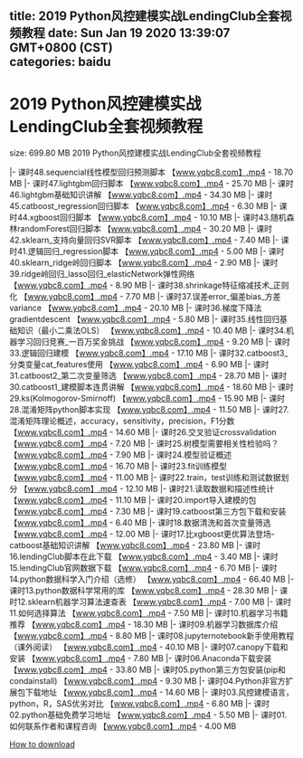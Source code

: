 
title: 2019 Python风控建模实战LendingClub全套视频教程
date: Sun Jan 19 2020 13:39:07 GMT+0800 (CST)    
categories: baidu
---

# 2019 Python风控建模实战LendingClub全套视频教程
size: 699.80 MB
 2019 Python风控建模实战LendingClub全套视频教程
 
|- 课时48.sequencial线性模型回归预测脚本 【www.yqbc8.com】.mp4 - 18.70 MB
|- 课时47.lightgbm回归脚本 【www.yqbc8.com】.mp4 - 25.70 MB
|- 课时46.lightgbm基础知识讲解 【www.yqbc8.com】.mp4 - 34.30 MB
|- 课时45.catboost_regression回归脚本 【www.yqbc8.com】.mp4 - 6.30 MB
|- 课时44.xgboost回归脚本 【www.yqbc8.com】.mp4 - 10.10 MB
|- 课时43.随机森林randomForest回归脚本 【www.yqbc8.com】.mp4 - 30.20 MB
|- 课时42.sklearn_支持向量回归SVR脚本 【www.yqbc8.com】.mp4 - 7.40 MB
|- 课时41.逻辑回归_regression脚本 【www.yqbc8.com】.mp4 - 5.00 MB
|- 课时40.sklearn_ridge岭回归脚本 【www.yqbc8.com】.mp4 - 2.90 MB
|- 课时39.ridge岭回归_lasso回归_elasticNetwork弹性网络 【www.yqbc8.com】.mp4 - 8.90 MB
|- 课时38.shrinkage特征缩减技术_正则化 【www.yqbc8.com】.mp4 - 7.70 MB
|- 课时37.误差error_偏差bias_方差variance 【www.yqbc8.com】.mp4 - 20.10 MB
|- 课时36.梯度下降法gradientdescent 【www.yqbc8.com】.mp4 - 5.80 MB
|- 课时35.线性回归基础知识（最小二乘法OLS） 【www.yqbc8.com】.mp4 - 10.40 MB
|- 课时34.机器学习回归竞赛_一百万奖金挑战 【www.yqbc8.com】.mp4 - 9.20 MB
|- 课时33.逻辑回归建模 【www.yqbc8.com】.mp4 - 17.10 MB
|- 课时32.catboost3_分类变量cat_features使用 【www.yqbc8.com】.mp4 - 6.90 MB
|- 课时31.catboost2_第二次变量筛选 【www.yqbc8.com】.mp4 - 28.70 MB
|- 课时30.catboost1_建模脚本连贯讲解 【www.yqbc8.com】.mp4 - 18.60 MB
|- 课时29.ks(Kolmogorov-Smirnoff) 【www.yqbc8.com】.mp4 - 15.90 MB
|- 课时28.混淆矩阵python脚本实现 【www.yqbc8.com】.mp4 - 11.50 MB
|- 课时27.混淆矩阵理论概述，accuracy，sensitivity，precision，F1分数 【www.yqbc8.com】.mp4 - 14.60 MB
|- 课时26.交叉验证crossvalidation 【www.yqbc8.com】.mp4 - 7.20 MB
|- 课时25.树模型需要相关性检验吗？ 【www.yqbc8.com】.mp4 - 7.90 MB
|- 课时24.模型验证概述 【www.yqbc8.com】.mp4 - 16.70 MB
|- 课时23.fit训练模型 【www.yqbc8.com】.mp4 - 11.00 MB
|- 课时22.train，test训练和测试数据划分 【www.yqbc8.com】.mp4 - 12.10 MB
|- 课时21.读取数据和描述性统计 【www.yqbc8.com】.mp4 - 11.10 MB
|- 课时20.import导入建模的包 【www.yqbc8.com】.mp4 - 7.30 MB
|- 课时19.catboost第三方包下载和安装 【www.yqbc8.com】.mp4 - 6.40 MB
|- 课时18.数据清洗和首次变量筛选 【www.yqbc8.com】.mp4 - 12.00 MB
|- 课时17.比xgboost更优算法登场-catboost基础知识讲解 【www.yqbc8.com】.mp4 - 23.80 MB
|- 课时16.lendingClub脚本在此下载 【www.yqbc8.com】.mp4 - 3.40 MB
|- 课时15.lendingClub官网数据下载 【www.yqbc8.com】.mp4 - 6.70 MB
|- 课时14.python数据科学入门介绍（选修） 【www.yqbc8.com】.mp4 - 66.40 MB
|- 课时13.python数据科学常用的库 【www.yqbc8.com】.mp4 - 28.30 MB
|- 课时12.sklearn机器学习算法速查表 【www.yqbc8.com】.mp4 - 7.00 MB
|- 课时11.如何选择算法 【www.yqbc8.com】.mp4 - 7.50 MB
|- 课时10.机器学习书籍推荐 【www.yqbc8.com】.mp4 - 18.30 MB
|- 课时09.机器学习数据库介绍 【www.yqbc8.com】.mp4 - 8.80 MB
|- 课时08.jupyternotebook新手使用教程（课外阅读） 【www.yqbc8.com】.mp4 - 40.10 MB
|- 课时07.canopy下载和安装 【www.yqbc8.com】.mp4 - 7.80 MB
|- 课时06.Anaconda下载安装 【www.yqbc8.com】.mp4 - 33.80 MB
|- 课时05.python第三方包安装(pip和condainstall) 【www.yqbc8.com】.mp4 - 9.30 MB
|- 课时04.Python非官方扩展包下载地址 【www.yqbc8.com】.mp4 - 14.60 MB
|- 课时03.风控建模语言，python，R，SAS优劣对比 【www.yqbc8.com】.mp4 - 6.80 MB
|- 课时02.python基础免费学习地址 【www.yqbc8.com】.mp4 - 5.50 MB
|- 课时01.如何联系作者和课程咨询 【www.yqbc8.com】.mp4 - 4.00 MB

[How to download](https://bpcam.bemobtrk.com/go/2ceec3aa-1ca2-46d6-b9ff-aaa5c184517c?jno=996)